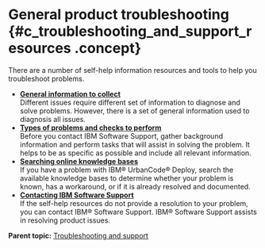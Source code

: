 # General product troubleshooting {#c_troubleshooting_and_support_resources .concept}

There are a number of self-help information resources and tools to help you troubleshoot problems.

-   **[General information to collect](../topics/troubleshoot_infocollect.md)**  
Different issues require different set of information to diagnose and solve problems. However, there is a set of general information used to diagnosis all issues.
-   **[Types of problems and checks to perform](../topics/troubleshoot_problemtypes.md)**  
Before you contact IBM Software Support, gather background information and perform tasks that will assist in solving the problem. It helps to be as specific as possible and include all relevant information.
-   **[Searching online knowledge bases](../topics/t_searching_kbs.md)**  
If you have a problem with IBM® UrbanCode® Deploy, search the available knowledge bases to determine whether your problem is known, has a workaround, or if it is already resolved and documented.
-   **[Contacting IBM Software Support](../topics/t_contactingibmsoftwaresupport.md)**  
If the self-help resources do not provide a resolution to your problem, you can contact IBM® Software Support. IBM® Software Support assists in resolving product issues.

**Parent topic:** [Troubleshooting and support](../topics/c_node_troubleshooting.md)

